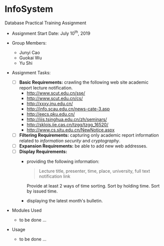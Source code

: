 # InfoSystem
Database Practical Training Assignment

- Assignment Start Date: July 10<sup>th</sup>, 2019
- Group Members:
    - Junyi Cao
    - Guokai Wu
    - Yu Shi

- Assignment Tasks:
    -[ ] **Basic Requirements:** crawling the following web site academic report lecture notification.
        - http://www.scut.edu.cn/sse/
        - http://www.scut.edu.cn/cs/
        - http://xxxy.jnu.edu.cn/
        - http://info.scau.edu.cn/news-cate-3.asp
        - http://eecs.pku.edu.cn/
        - http://iiis.tsinghua.edu.cn/zh/seminars/
        - http://sklois.iie.cas.cn/tzgg/tzgg_16520/
        - http://www.cs.sjtu.edu.cn/NewNotice.aspx
    -[ ] **Filtering Requirements:** capturing only academic report information related to *information security* and *cryptography*.
    -[ ] **Expansion Requirements:** be able to add new web addresses.
    -[ ] **Display Requirements:** 
        - providing the following information:
            > Lecture title, presenter, time, place, university, full text notification link
            
             Provide at least 2 ways of time sorting. Sort by holding time. Sort by issued time.
        - displaying the latest month's bulletin.

- Modules Used
    - to be done ...
    
- Usage
    - to be done ...

